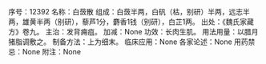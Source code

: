 序号：12392
名称：白蔹散
组成：白蔹半两，白矾（枯，别研）半两，远志半两，雄黄半两（别研），藜芦1分，麝香1钱（别研），白芷1两。
出处：《魏氏家藏方》卷九。
主治：发背痈疽。
加减：None
功效：长肉生肌。
用法用量：以腊月猪脂调敷之。
制备方法：上为细末。
临床应用：None
各家论述：None
用药禁忌：None
附注：None
